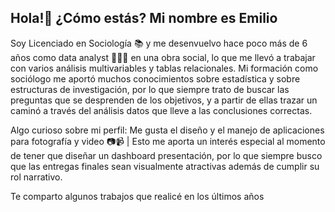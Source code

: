 ## Hola!👋 ¿Cómo estás? Mi nombre es Emilio

Soy Licenciado en Sociología 📚 y me desenvuelvo hace poco más de 6 años como data analyst 👨🏻‍💻 en una obra social, lo que me llevó a trabajar con varios análisis multivariables y tablas relacionales. Mi formación como sociólogo me aportó muchos conocimientos sobre estadística y sobre estructuras de investigación, por lo que siempre trato de buscar las preguntas que se desprenden de los objetivos, y a partir de ellas trazar un caminó a través del análisis datos que lleve a las conclusiones correctas.

Algo curioso sobre mi perfil: Me gusta el diseño y el manejo de aplicaciones para fotografía y video 📷📹 |
Esto me aporta un interés especial al momento de tener que diseñar un dashboard presentación, por lo que siempre busco que las entregas finales sean visualmente atractivas además de cumplir su rol narrativo.

Te comparto algunos trabajos que realicé en los últimos años 

<!--
**erroca/erroca** is a ✨ _special_ ✨ repository because its `README.md` (this file) appears on your GitHub profile.

Here are some ideas to get you started:

- 🔭 I’m currently working on ...
- 🌱 I’m currently learning ...
- 👯 I’m looking to collaborate on ...
- 🤔 I’m looking for help with ...
- 💬 Ask me about ...
- 📫 How to reach me: ...
- 😄 Pronouns: ...
- ⚡ Fun fact: ...
-->
